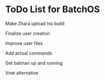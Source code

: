 # ToDo List for BatchOS

Make Zhara upload his build

Finalize user creation

Improve user files

Add actual commands

Get batman up and running

Vnet alternative
